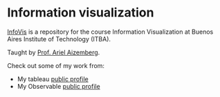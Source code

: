 # Information visualization
[InfoVis](https://www.github.com/nicrossi/infovis) 
is a repository for the course Information Visualization at
Buenos Aires Institute of Technology (ITBA).

Taught by [Prof. Ariel Aizemberg](https://github.com/aaizemberg/).

Check out some of my work from:
- My tableau [public profile](https://public.tableau.com/app/profile/nico.rossi/vizzes)
- My Observable [public profile](https://observablehq.com/user/@nico-rossi)
